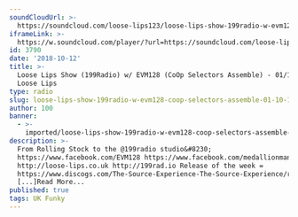 ```yaml
---
soundCloudUrl: >-
  https://soundcloud.com/loose-lips123/loose-lips-show-199radio-w-evm128-coop-selectors-assemble-011018
iframeLink: >-
  https://w.soundcloud.com/player/?url=https://soundcloud.com/loose-lips123/loose-lips-show-199radio-w-evm128-coop-selectors-assemble-011018&color=00aabb&auto_play=false&hide_related=false&show_comments=true&show_user=true&show_reposts=false
id: 3790
date: '2018-10-12'
title: >-
  Loose Lips Show (199Radio) w/ EVM128 (CoOp Selectors Assemble) - 01/10/18 -
  Loose Lips
type: radio
slug: loose-lips-show-199radio-w-evm128-coop-selectors-assemble-01-10-18
author: 100
banner:
  - >-
    imported/loose-lips-show-199radio-w-evm128-coop-selectors-assemble-01-10-18/image3790.jpeg
description: >-
  From Rolling Stock to the @199radio studio&#8230;
  https://www.facebook.com/EVM128 https://www.facebook.com/medallionmanmusic
  http://loose-lips.co.uk http://199rad.io Release of the week =
  https://www.discogs.com/The-Source-Experience-The-Source-Experience/release/22657
  [...]Read More...
published: true
tags: UK Funky
---
```

